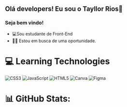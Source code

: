 ## Olá developers! Eu sou o Tayllor Rios👋

### Seja bem vindo!

- 💻Sou estudante de Front-End<br>
- 👩‍🎓 Estou em busca de uma oportunidade.

# 💻 Learning Technologies
![CSS3](https://img.shields.io/badge/css3-%231572B6.svg?style=flat-square&logo=css3&logoColor=white) ![JavaScript](https://www.flaticon.com/br/icone-gratis/js_5968292?term=javascript&page=1&position=4&origin=search&related_id=5968292) ![HTML5](https://img.shields.io/badge/html5-%23E34F26.svg?style=flat-square&logo=html5&logoColor=white) ![Canva](https://img.shields.io/badge/Canva-%2300C4CC.svg?style=flat-square&logo=Canva&logoColor=white) 	![Figma](https://img.shields.io/badge/figma-%23F24E1E.svg?style=flat-square&logo=figma&logoColor=white)
# 📊 GitHub Stats:
<img src="https://camo.githubusercontent.com/c747089f0c3020b80d2e9465e7d4071c227a71c328088c530f8c7c33b3c7527c/68747470733a2f2f6769746875622d726561646d652d73746174732e76657263656c2e6170702f6170692f746f702d6c616e67732f3f757365726e616d653d4465765461796c6c6f7252696f73267468656d653d68696768636f6e747261737426686964655f626f726465723d66616c736526696e636c7564655f616c6c5f636f6d6d6974733d66616c736526636f756e745f707269766174653d66616c7365266c61796f75743d636f6d70616374" alt="" data-canonical-src="https://github-readme-stats.vercel.app/api/top-langs/?username=DevTayllorRios&amp;theme=highcontrast&amp;hide_border=false&amp;include_all_commits=false&amp;count_private=false&amp;layout=compact" style="max-width: 100%;">

<img src="https://camo.githubusercontent.com/dc0b447d0176c9298d7d6664559f3a987337b877164c93fd79b62e165e4591ec/68747470733a2f2f6769746875622d726561646d652d73746174732e76657263656c2e6170702f6170693f757365726e616d653d4465765461796c6c6f7252696f73267468656d653d68696768636f6e747261737426686964655f626f726465723d66616c736526696e636c7564655f616c6c5f636f6d6d6974733d66616c736526636f756e745f707269766174653d66616c7365" alt="" data-canonical-src="https://github-readme-stats.vercel.app/api?username=DevTayllorRios&amp;theme=highcontrast&amp;hide_border=false&amp;include_all_commits=false&amp;count_private=false" style="max-width: 100%;">

<!-- Proudly created with GPRM ( https://gprm.itsvg.in ) -->
